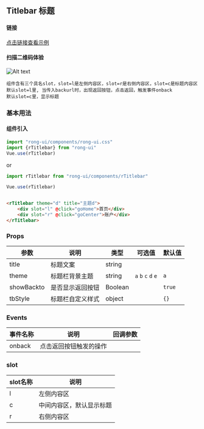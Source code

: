 ## Titlebar 标题

#### 链接

[点击链接查看示例](https://rong360.github.io/rong-ui/demo/index.html#/) 

#### 扫描二维码体验

![Alt text](https://static.rong360.com/upload/png/a2/70/a27057593a1271f2e877d382d6718fed.png)



    组件含有三个具名slot，slot=l是左侧内容区，slot=r是右侧内容区，slot=c是标题内容区
    默认slot=l里, 当传入backurl时，出现返回按钮，点击返回，触发事件onback
    默认slot=c里，显示标题

### 基本用法

#### 组件引入

```js
import "rong-ui/components/rong-ui.css"
import {rTitlebar} from "rong-ui"
Vue.use(rTitlebar)
```

or

```js
import rTitlebar from "rong-ui/components/rTitlebar"

Vue.use(rTitlebar)

```
```html

<rTitlebar theme="d" title="主题d">
    <div slot="l" @click="goHome">首页</div>
    <div slot="r" @click="goCenter">账户</div>
</rTitlebar>

```

### Props

| 参数      | 说明    | 类型      | 可选值       | 默认值   |
|---------- |-------- |---------- |-------------  |-------- |
| title  | 标题文案   | string   |   | |
| theme  | 标题栏背景主题    | string   | `a` `b` `c` `d` `e` | `a` |
| showBackto  | 是否显示返回按钮    | Boolean   |  |   `true`  |
| tbStyle  | 标题栏自定义样式    | object   | | `{}` |


### Events

| 事件名称      | 说明    | 回调参数      |
|---------- |-------- |---------- |
| onback  | 点击返回按钮触发的操作    |  |


### slot
| slot名称      | 说明    | 
|---------- |-------- |
| l  | 左侧内容区    | 
| c  | 中间内容区，默认显示标题    | 
| r  | 右侧内容区    | 
